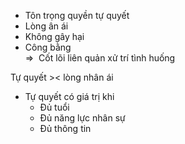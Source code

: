 - Tôn trọng quyền tự quyết  
- Lòng ân ái  
- Không gây hại  
- Công bằng  
=>  Cốt lõi liên quản xử trí tình huống  
  
Tự quyết >< lòng nhân ái  
- Tự quyết có giá trị khi  
	- Đủ tuổi  
	- Đủ năng lực nhân sự  
	- Đủ thông tin  
  
  
